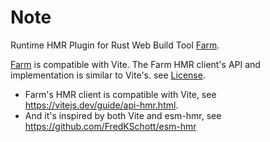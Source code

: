 # Note

Runtime HMR Plugin for Rust Web Build Tool [Farm](https://github.com/farm-fe/farm).

[Farm](https://github.com/farm-fe/farm) is compatible with Vite. The Farm HMR client's API and implementation is similar to Vite's. see [License](./license).

- Farm's HMR client is compatible with Vite, see https://vitejs.dev/guide/api-hmr.html.
- And it's inspired by both Vite and esm-hmr, see https://github.com/FredKSchott/esm-hmr
